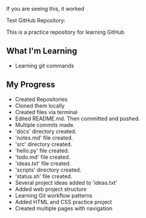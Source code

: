 If you are seeing this, it worked

Test GitHub Repository:

This is a practice repository for learning GitHub

## What I'm Learning
- Learning git commands

## My Progress
- Created Repositories
- Cloned them locally
- Created files via terminal
- Edited README.md. Then committed and pushed.
- Multiple commits made.
- 'docs' directory created.
- 'notes.md' file created.
- 'src' directory created.
- 'hello.py' file created.
- 'todo.md' file created.
- 'ideas.txt' file created.
- 'scripts' directory created.
- 'status.sh' file created.
- Several project ideas added to 'ideas.txt'
- Added web project structure
- Learning Git workflow patterns
- Added HTML and CSS practice project
- Created multiple pages with navigation

